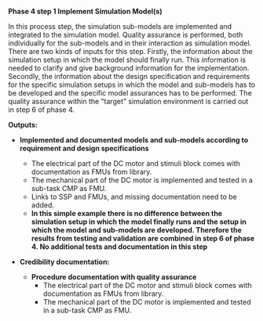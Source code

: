 **Phase 4 step 1 Implement Simulation Model(s)**

In this process step, the simulation sub-models are implemented and integrated to the simulation model. Quality assurance is performed, both individually for the sub-models and in their interaction as simulation model. There are two kinds of inputs for this step. Firstly, the information about the simulation setup in which the model should finally run. This information is needed to clarify and give background information for the implementation. Secondly, the information about the design specification and requirements for the specific simulation setups in which the model and sub-models has to be developed and the specific model assurances has to be performed. The quality assurance within the "target" simulation environment is carried out in step 6 of phase 4.

**Outputs:**
- **Implemented and documented models and sub-models according to requirement and design specifications**
  - The electrical part of the DC motor and stimuli block comes with documentation as FMUs from library.
  - The mechanical part of the DC motor is implemented and tested in a sub-task CMP as FMU.
  - Links to SSP and FMUs, and missing documentation need to be added.
  - **In this simple example there is no difference between the simulation setup in which the model finally runs and the setup in which the model and sub-models are developed. Therefore the results from testing and validation are combined in step 6 of phase 4. No additional tests and documentation in this step**


- **Credibility documentation:**
  - **Procedure documentation with quality assurance**
    - The electrical part of the DC motor and stimuli block comes with documentation as FMUs from library.
    - The mechanical part of the DC motor is implemented and tested in a sub-task CMP as FMU.
